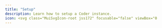 ```yaml
---
title: "Setup"
description: Learn how to setup a Coder instance.
icon: <svg class="MuiSvgIcon-root jss172" focusable="false" viewBox="0 0 24 24" aria-hidden="true"><path d="M22.7 19l-9.1-9.1c.9-2.3.4-5-1.5-6.9-2-2-5-2.4-7.4-1.3L9 6 6 9 1.6 4.7C.4 7.1.9 10.1 2.9 12.1c1.9 1.9 4.6 2.4 6.9 1.5l9.1 9.1c.4.4 1 .4 1.4 0l2.3-2.3c.5-.4.5-1.1.1-1.4z"></path></svg>
---
```


<children></children>
